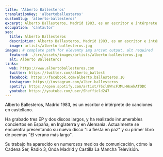 ```yaml
---
title: 'Alberto Ballesteros'
translationKey: 'albertoballesteros'
customSlug: 'alberto-ballesteros'
excerpt: Alberto Ballesteros, Madrid 1983, es un escritor e intérprete de canciones en castellano. El abanico de sus estilos se mueve entre el pop, el rock y el folk.
occupation: 'cantautor'
seo:
  title: Alberto Ballesteros
  description: Alberto Ballesteros, Madrid 1983, es un escritor e intérprete de canciones en castellano. El abanico de sus estilos se mueve entre el pop, el rock y el folk.
  image: artists/alberto-ballesteros.jpg
images: # complete path for eleventy img srcset output, alt required
  featured: ./src/assets/images/artists/alberto-ballesteros.jpg
  alt: Alberto Ballesteros
links:
  web: https://www.albertoballesteros.com
  twitter: https://twitter.com/alberto_ballest
  facebook: https://facebook.com/alberto.ballesteros.10
  instagram: https://instagram.com/alber.ballesteros
  spotify: https://open.spotify.com/artist/76cl8WncFJMLHHsekATDDC
  youtube: https://youtube.com/user/Sheffield247
---
```


Alberto Ballesteros, Madrid 1983, es un escritor e intérprete de canciones en castellano.

Ha grabado tres EP y dos discos largos, y ha realizado innumerables conciertos en España, en Inglaterra y en Alemania.
Actualmente se encuentra presentando su nuevo disco "La fiesta en paz" y su primer libro de poemas "El verano más largo".

Su trabajo ha aparecido en numerosos medios de comunicación, cómo la Cadena Ser, Radio 3, Onda Madrid y Castilla La Mancha Televisión.
